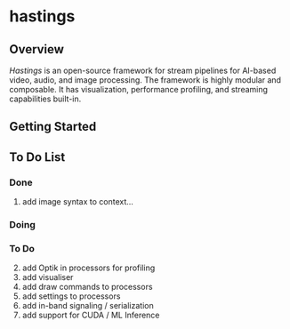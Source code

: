# hastings 
## Overview
*Hastings* is an open-source framework for stream pipelines for AI-based video, audio, and image processing. 
The framework is highly modular and composable. It has visualization, performance profiling, and streaming capabilities built-in. 

## Getting Started


## To Do List 
### Done
1. add image syntax to context...
### Doing 
### To Do 
2. add Optik in processors for profiling
3. add visualiser 
4. add draw commands to processors
5. add settings to processors
6. add in-band signaling / serialization 
7. add support for CUDA / ML Inference